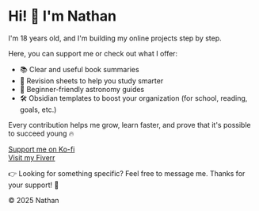 
</head>
<body>
  <div class="container">
    <h1>Hi! 👋 I'm Nathan</h1>
    <p>I'm 18 years old, and I'm building my online projects step by step.</p>
    <p>Here, you can support me or check out what I offer:</p>
    <ul>
      <li>📚 Clear and useful book summaries</li>
      <li>🧠 Revision sheets to help you study smarter</li>
      <li>🌌 Beginner-friendly astronomy guides</li>
      <li>🛠️ Obsidian templates to boost your organization (for school, reading, goals, etc.)</li>
    </ul>
    <p>Every contribution helps me grow, learn faster, and prove that it's possible to succeed young 🔥</p>
    <a href="https://ko-fi.com/nathanmht" target="_blank" class="button-ko-fi">Support me on Ko-fi</a>
    <br />
    <a href="https://fr.fiverr.com/nathan_mht/buying?source=avatar_menu_profile" target="_blank" class="button-fiverr">Visit my Fiverr</a>
    <p>👉 Looking for something specific? Feel free to message me. Thanks for your support! 🙏</p>
    <footer>© 2025 Nathan</footer>
  </div>
</body>
</html>
